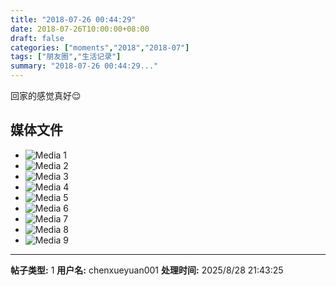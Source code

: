 ```yaml
---
title: "2018-07-26 00:44:29"
date: 2018-07-26T10:00:00+08:00
draft: false
categories: ["moments","2018","2018-07"]
tags: ["朋友圈","生活记录"]
summary: "2018-07-26 00:44:29..."
---
```


回家的感觉真好😌

## 媒体文件

- ![Media 1](/Moments/photos/2018-07-26/201807260044290.jpg)
- ![Media 2](/Moments/photos/2018-07-26/201807260044291.jpg)
- ![Media 3](/Moments/photos/2018-07-26/201807260044292.jpg)
- ![Media 4](/Moments/photos/2018-07-26/201807260044293.jpg)
- ![Media 5](/Moments/photos/2018-07-26/201807260044294.jpg)
- ![Media 6](/Moments/photos/2018-07-26/201807260044295.jpg)
- ![Media 7](/Moments/photos/2018-07-26/201807260044296.jpg)
- ![Media 8](/Moments/photos/2018-07-26/201807260044297.jpg)
- ![Media 9](/Moments/photos/2018-07-26/201807260044298.jpg)

---

**帖子类型:** 1
**用户名:** chenxueyuan001
**处理时间:** 2025/8/28 21:43:25